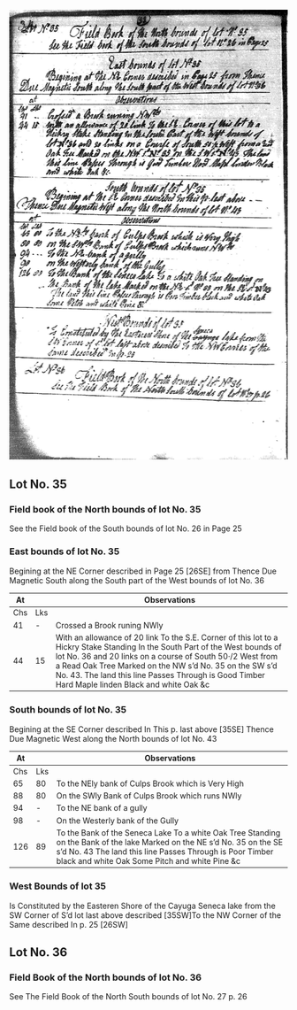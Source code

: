 ![page 32](../image/fieldbook/ovid-page-32.jpg)

## Lot No. 35

### Field book of the North bounds of lot No. 35

See the Field book of the South bounds of lot No. 26 in Page 25

### East bounds of lot No. 35

Begining at the NE Corner described in Page 25 [26SE] from Thence Due Magnetic South along the South part of the West bounds of lot No. 36

| At |    | Observations |
| -- | -- | ------------ |
| Chs | Lks | |
| 41 | - | Crossed a Brook runing NWly |
| 44 | 15 | With an allowance of 20 link To the S.E. Corner of this lot to a Hickry Stake Standing In the South Part of the West bounds of lot No. 36 and 20 links on a course of South 50·/2 West from a Read Oak Tree Marked on the NW s’d No. 35 on the SW s’d No. 43.  The land this line Passes Through is Good Timber Hard Maple linden Black and white Oak &c |

### South bounds of lot No. 35

Begining at the SE Corner described In This p. last above [35SE] Thence Due Magnetic West along the North bounds of lot No. 43

| At |    | Observations |
| -- | -- | ------------ |
| Chs | Lks | |
| 65 | 80 | To the NEly bank of Culps Brook which is Very High |
| 88 | 80 | On the SWly Bank of Culps Brook which runs NWly  |
| 94 | - | To the NE bank of a gully |
| 98 | - | On the Westerly bank of the Gully |
| 126 | 89 | To the Bank of the Seneca Lake To a white Oak Tree Standing on the Bank of the lake Marked on the NE s’d No. 35 on the SE s’d No. 43 The land this line Passes Through is Poor Timber black and white Oak Some Pitch and white Pine &c |

### West Bounds of lot 35

Is Constituted by the Easteren Shore of the Cayuga Seneca lake from the SW Corner of S’d lot last above described [35SW]To the NW Corner of the Same described In p. 25 [26SW]

## Lot No. 36

### Field Book of the North bounds of lot No. 36

See The Field Book of the North South bounds of lot No. 27 p. 26
